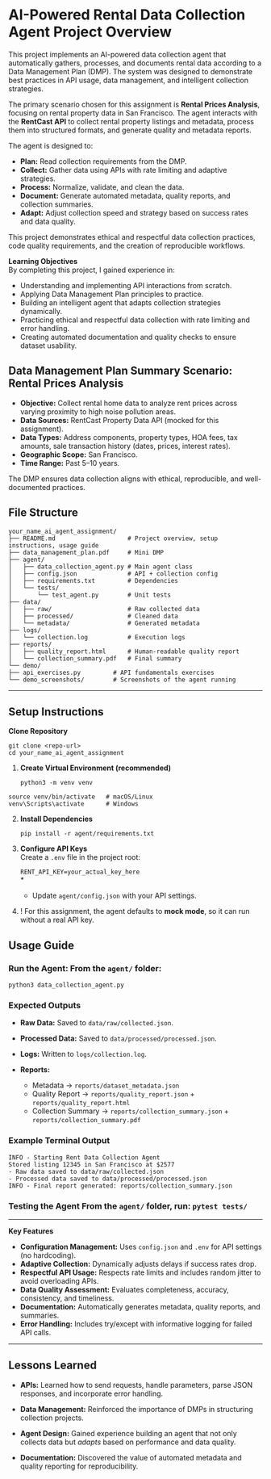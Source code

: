 # **AI-Powered Rental Data Collection Agent** **Project Overview**

This project implements an AI-powered data collection agent that automatically gathers, processes, and documents rental data according to a Data Management Plan (DMP). The system was designed to demonstrate best practices in API usage, data management, and intelligent collection strategies.

The primary scenario chosen for this assignment is **Rental Prices Analysis**, focusing on rental property data in San Francisco. The agent interacts with the **RentCast API**  to collect rental property listings and metadata, process them into structured formats, and generate quality and metadata reports.

The agent is designed to:

* **Plan:** Read collection requirements from the DMP.  
* **Collect:** Gather data using APIs with rate limiting and adaptive strategies.  
* **Process:** Normalize, validate, and clean the data.  
* **Document:** Generate automated metadata, quality reports, and collection summaries.  
* **Adapt:** Adjust collection speed and strategy based on success rates and data quality.

This project demonstrates ethical and respectful data collection practices, code quality requirements, and the creation of reproducible workflows.

**Learning Objectives**  
By completing this project, I gained experience in:

* Understanding and implementing API interactions from scratch.  
* Applying Data Management Plan principles to practice.  
* Building an intelligent agent that adapts collection strategies dynamically.  
* Practicing ethical and respectful data collection with rate limiting and error handling.  
* Creating automated documentation and quality checks to ensure dataset usability.

## **Data Management Plan Summary** **Scenario:** Rental Prices Analysis

* **Objective:** Collect rental home data to analyze rent prices across varying proximity to high noise pollution areas.  
* **Data Sources:** RentCast Property Data API (mocked for this assignment).  
* **Data Types:** Address components, property types, HOA fees, tax amounts, sale transaction history (dates, prices, interest rates).  
* **Geographic Scope:** San Francisco.  
* **Time Range:** Past 5–10 years.

The DMP ensures data collection aligns with ethical, reproducible, and well-documented practices.

## **File Structure**

`your_name_ai_agent_assignment/`  
`├── README.md                    # Project overview, setup instructions, usage guide`  
`├── data_management_plan.pdf     # Mini DMP`  
`├── agent/`  
`│   ├── data_collection_agent.py # Main agent class`  
`│   ├── config.json              # API + collection config`  
`│   ├── requirements.txt         # Dependencies`  
`│   └── tests/`  
`│       └── test_agent.py        # Unit tests`  
`├── data/`  
`│   ├── raw/                     # Raw collected data`  
`│   ├── processed/               # Cleaned data`  
`│   └── metadata/                # Generated metadata`  
`├── logs/`  
`│   └── collection.log           # Execution logs`  
`├── reports/`  
`│   ├── quality_report.html      # Human-readable quality report`  
`│   └── collection_summary.pdf   # Final summary`  
`└── demo/`  
    `├── api_exercises.py         # API fundamentals exercises`  
    `└── demo_screenshots/        # Screenshots of the agent running`

---

## **Setup Instructions**

**Clone Repository**

 `git clone <repo-url>`  
`cd your_name_ai_agent_assignment`

1. **Create Virtual Environment (recommended)**

    `python3 -m venv venv`

`source venv/bin/activate   # macOS/Linux`  
`venv\Scripts\activate      # Windows`

2. **Install Dependencies**

    `pip install -r agent/requirements.txt`  
3. **Configure API Keys**  
   Create a `.env` file in the project root:

    `RENT_API_KEY=your_actual_key_here`  
   *   
   * Update `agent/config.json` with your API settings.

4. \! For this assignment, the agent defaults to **mock mode**, so it can run without a real API key.

## **Usage Guide**

### **Run the Agent:** From the `agent/` folder:

`python3 data_collection_agent.py`

### **Expected Outputs**

* **Raw Data:** Saved to `data/raw/collected.json`.  
* **Processed Data:** Saved to `data/processed/processed.json`.  
* **Logs:** Written to `logs/collection.log`.  
* **Reports:**

  * Metadata → `reports/dataset_metadata.json`  
  * Quality Report → `reports/quality_report.json` \+ `reports/quality_report.html`  
  * Collection Summary → `reports/collection_summary.json` \+ `reports/collection_summary.pdf`

### **Example Terminal Output**

`INFO - Starting Rent Data Collection Agent`  
`Stored listing 12345 in San Francisco at $2577`  
`- Raw data saved to data/raw/collected.json`  
`- Processed data saved to data/processed/processed.json`  
`INFO - Final report generated: reports/collection_summary.json`

### **Testing the Agent** From the `agent/` folder, run: `pytest tests/`

---

**Key Features**

* **Configuration Management:** Uses `config.json` and `.env` for API settings (no hardcoding).  
* **Adaptive Collection:** Dynamically adjusts delays if success rates drop.  
* **Respectful API Usage:** Respects rate limits and includes random jitter to avoid overloading APIs.  
* **Data Quality Assessment:** Evaluates completeness, accuracy, consistency, and timeliness.  
* **Documentation:** Automatically generates metadata, quality reports, and summaries.  
* **Error Handling:** Includes try/except with informative logging for failed API calls.

---

## **Lessons Learned**

* **APIs:** Learned how to send requests, handle parameters, parse JSON responses, and incorporate error handling.

* **Data Management:** Reinforced the importance of DMPs in structuring collection projects.

* **Agent Design:** Gained experience building an agent that not only collects data but *adapts* based on performance and data quality.

* **Documentation:** Discovered the value of automated metadata and quality reporting for reproducibility.


